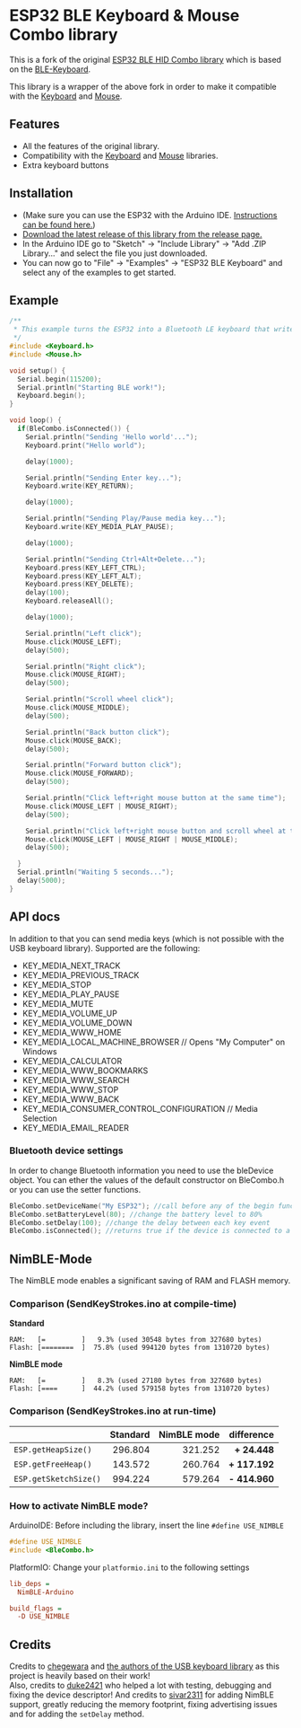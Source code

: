 # ESP32 BLE Keyboard & Mouse Combo library

This is a fork of the original [ESP32 BLE HID Combo library](https://github.com/peter-pakanun/ESP32-BLE-Combo)
which is based on the [BLE-Keyboard](https://github.com/T-vK/ESP32-BLE-Keyboard).

This library is a wrapper of the above fork in order to make it compatible with the [Keyboard](https://www.arduino.cc/reference/en/language/functions/usb/keyboard/) and [Mouse](https://www.arduino.cc/reference/en/language/functions/usb/mouse/).

## Features

 - All the features of the original library.
 - Compatibility with the [Keyboard](https://www.arduino.cc/reference/en/language/functions/usb/keyboard/) and [Mouse](https://www.arduino.cc/reference/en/language/functions/usb/mouse/) libraries.
 - Extra keyboard buttons

## Installation
- (Make sure you can use the ESP32 with the Arduino IDE. [Instructions can be found here.](https://github.com/espressif/arduino-esp32#installation-instructions))
- [Download the latest release of this library from the release page.](https://github.com/T-vK/ESP32-BLE-Keyboard/releases)
- In the Arduino IDE go to "Sketch" -> "Include Library" -> "Add .ZIP Library..." and select the file you just downloaded.
- You can now go to "File" -> "Examples" -> "ESP32 BLE Keyboard" and select any of the examples to get started.

## Example

``` C++
/**
 * This example turns the ESP32 into a Bluetooth LE keyboard that writes the words, presses Enter, presses a media key and then Ctrl+Alt+Delete. In the end showcase the mouse functions.
 */
#include <Keyboard.h>
#include <Mouse.h>

void setup() {
  Serial.begin(115200);
  Serial.println("Starting BLE work!");
  Keyboard.begin();
}

void loop() {
  if(BleCombo.isConnected()) {
    Serial.println("Sending 'Hello world'...");
    Keyboard.print("Hello world");

    delay(1000);

    Serial.println("Sending Enter key...");
    Keyboard.write(KEY_RETURN);

    delay(1000);

    Serial.println("Sending Play/Pause media key...");
    Keyboard.write(KEY_MEDIA_PLAY_PAUSE);

    delay(1000);

    Serial.println("Sending Ctrl+Alt+Delete...");
    Keyboard.press(KEY_LEFT_CTRL);
    Keyboard.press(KEY_LEFT_ALT);
    Keyboard.press(KEY_DELETE);
    delay(100);
    Keyboard.releaseAll();

    delay(1000);

    Serial.println("Left click");
    Mouse.click(MOUSE_LEFT);
    delay(500);

    Serial.println("Right click");
    Mouse.click(MOUSE_RIGHT);
    delay(500);

    Serial.println("Scroll wheel click");
    Mouse.click(MOUSE_MIDDLE);
    delay(500);

    Serial.println("Back button click");
    Mouse.click(MOUSE_BACK);
    delay(500);

    Serial.println("Forward button click");
    Mouse.click(MOUSE_FORWARD);
    delay(500);

    Serial.println("Click left+right mouse button at the same time");
    Mouse.click(MOUSE_LEFT | MOUSE_RIGHT);
    delay(500);

    Serial.println("Click left+right mouse button and scroll wheel at the same time");
    Mouse.click(MOUSE_LEFT | MOUSE_RIGHT | MOUSE_MIDDLE);
    delay(500);

  }
  Serial.println("Waiting 5 seconds...");
  delay(5000);
}
```

## API docs
In addition to that you can send media keys (which is not possible with the USB keyboard library). Supported are the following:
- KEY_MEDIA_NEXT_TRACK
- KEY_MEDIA_PREVIOUS_TRACK
- KEY_MEDIA_STOP
- KEY_MEDIA_PLAY_PAUSE
- KEY_MEDIA_MUTE
- KEY_MEDIA_VOLUME_UP
- KEY_MEDIA_VOLUME_DOWN
- KEY_MEDIA_WWW_HOME
- KEY_MEDIA_LOCAL_MACHINE_BROWSER // Opens "My Computer" on Windows
- KEY_MEDIA_CALCULATOR
- KEY_MEDIA_WWW_BOOKMARKS
- KEY_MEDIA_WWW_SEARCH
- KEY_MEDIA_WWW_STOP
- KEY_MEDIA_WWW_BACK
- KEY_MEDIA_CONSUMER_CONTROL_CONFIGURATION // Media Selection
- KEY_MEDIA_EMAIL_READER

### Bluetooth device settings
In order to change Bluetooth information you need to use the bleDevice object. You can ether the values of the default constructor on BleCombo.h or you can use the setter functions.
  
``` C++
BleCombo.setDeviceName("My ESP32"); //call before any of the begin functions to change the device name.
BleCombo.setBatteryLevel(80); //change the battery level to 80%
BleCombo.setDelay(100); //change the delay between each key event
BleCombo.isConnected(); //returns true if the device is connected to a host
```

## NimBLE-Mode
The NimBLE mode enables a significant saving of RAM and FLASH memory.

### Comparison (SendKeyStrokes.ino at compile-time)

**Standard**
```
RAM:   [=         ]   9.3% (used 30548 bytes from 327680 bytes)
Flash: [========  ]  75.8% (used 994120 bytes from 1310720 bytes)
```

**NimBLE mode**
```
RAM:   [=         ]   8.3% (used 27180 bytes from 327680 bytes)
Flash: [====      ]  44.2% (used 579158 bytes from 1310720 bytes)
```

### Comparison (SendKeyStrokes.ino at run-time)

|   | Standard | NimBLE mode | difference
|---|--:|--:|--:|
| `ESP.getHeapSize()`   | 296.804 | 321.252 | **+ 24.448**  |
| `ESP.getFreeHeap()`   | 143.572 | 260.764 | **+ 117.192** |
| `ESP.getSketchSize()` | 994.224 | 579.264 | **- 414.960** |

### How to activate NimBLE mode?

ArduinoIDE: Before including the library, insert the line `#define USE_NIMBLE`
```C++
#define USE_NIMBLE
#include <BleCombo.h>
```

PlatformIO: Change your `platformio.ini` to the following settings
```ini
lib_deps = 
  NimBLE-Arduino

build_flags = 
  -D USE_NIMBLE
```

## Credits

Credits to [chegewara](https://github.com/chegewara) and [the authors of the USB keyboard library](https://github.com/arduino-libraries/Keyboard/) as this project is heavily based on their work!  
Also, credits to [duke2421](https://github.com/T-vK/ESP32-BLE-Keyboard/issues/1) who helped a lot with testing, debugging and fixing the device descriptor!
And credits to [sivar2311](https://github.com/sivar2311) for adding NimBLE support, greatly reducing the memory footprint, fixing advertising issues and for adding the `setDelay` method.
